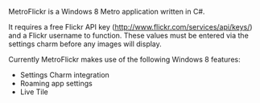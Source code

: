MetroFlickr is a Windows 8 Metro application written in C#.

It requires a free Flickr API key (http://www.flickr.com/services/api/keys/) and a Flickr username to function. These values must be entered via the settings charm before any images will display.

Currently MetroFlickr makes use of the following Windows 8 features:
* Settings Charm integration
* Roaming app settings
* Live Tile